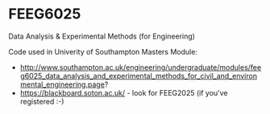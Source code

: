 # FEEG6025
Data Analysis &amp; Experimental Methods (for Engineering)

Code used in Univerity of Southampton Masters Module:
 - http://www.southampton.ac.uk/engineering/undergraduate/modules/feeg6025_data_analysis_and_experimental_methods_for_civil_and_environmental_engineering.page?
 - https://blackboard.soton.ac.uk/ - look for FEEG2025 (if you've registered :-)